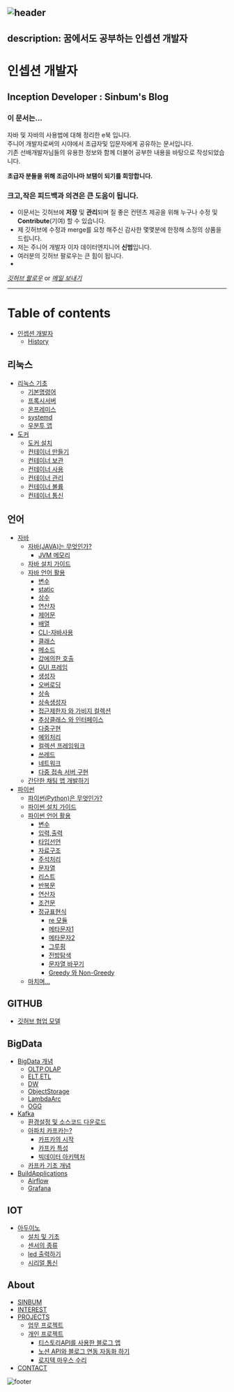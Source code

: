 ![header](https://capsule-render.vercel.app/api?type=waving&height=200&text=Inception%20Developer&fontAlign=51&fontAlignY=40&color=gradient)
---
description: 꿈에서도 공부하는 인셉션 개발자
---

# 인셉션 개발자

## Inception Developer : Sinbum's Blog

### 이 문서는...

자바 및 자바의 사용법에 대해 정리한 e북 입니다.\
주니어 개발자로써의 시야에서 초급자및 입문자에게 공유하는 문서입니다.\
기존 선배개발자님들의 유용한 정보와 함께 더불어 공부한 내용을 바탕으로 작성되었습니다.

**초급자 분들을 위해 조금이나마 보탬이 되기를 희망합니다.**

### 크고,작은 피드백과 의견은 큰 도움이 됩니다.

* 이문서는 깃허브에 **저장** 및 **관리**되며 질 좋은 컨텐츠 제공을 위해 누구나 수정 및 **Contribute**(기여) 할 수 있습니다.
* 제 깃허브에 수정과 merge를 요청 해주신 감사한 몇몇분에 한정해 소정의 상품을 드립니다.
* 저는 주니어 개발자 이자 데이터엔지니어 **신범**입니다.
* 여러분의 깃허브 팔로우는 큰 힘이 됩니다.
*

[_깃허브 팔로우_](https://github.com/sinbum) or [_메일 보내기_](mailto://sinbum@kakao.com)

***

# Table of contents

* [인셉션 개발자](README.md)
    * [History](History.md)

## 리눅스

* [리눅스 기초](linux/guide/README.md)
    * [기본명령어](linux/guide/BasicCommand.md)
    * [프록시서버](linux/guide/ProxyServer.md)
    * [온프레미스](linux/guide/OnPremise.md)
    * [systemd](linux/guide/Systemd.md)
    * [우분투 앱](linux/guide/Ubuntu_first_install.md)
* [도커](linux/docker/README.md)
    * [도커 설치](linux/docker/install.md)
    * [컨테이너 만들기](linux/docker/container_make.md)
    * [컨테이너 보관](linux/docker/container_storage.md)
    * [컨테이너 사용](linux/docker/container_use.md)
    * [컨테이너 관리](linux/docker/container_operation.md)
    * [컨테이너 볼륨](linux/docker/container_volume.md)
    * [컨테이너 통신](linux/docker/container_network.md)

## 언어

* [자바](java/README.md)
    * [자바(JAVA)는 무엇인가?](java/WhatIsJava.md)
        * [JVM 메모리](java/useGuide/JVM.md)
    * [자바 설치 가이드](java/JavaEnvGuide.md)
    * [자바 언어 활용](java/JavaUseGuide.md)
        * [변수](java/useGuide/Variable.md)
        * [static](java/useGuide/Static.md)
        * [상수](java/useGuide/Constant.md)
        * [연산자](java/useGuide/Operator.md)
        * [제어문](java/useGuide/ControlStatement.md)
        * [배열](java/useGuide/Array.md)
        * [CLI-자바사용](java/useGuide/JavaUseInCLI.md)
        * [클래스](java/useGuide/Class.md)
        * [메소드](java/useGuide/Method.md)
        * [값에의한 호출](java/useGuide/CallByRef.md)
        * [GUI 프레임](java/useGuide/Frame.md)
        * [생성자](java/useGuide/Constructor.md)
        * [오버로딩](java/useGuide/Overloading.md)
        * [상속](java/useGuide/Extends.md)
        * [상속생성자](java/useGuide/ExtendsConstructor.md)
        * [접근제한자 와 가비지 컬렉션](java/useGuide/GarbageCollection.md)
        * [추상클래스 와 인터페이스](java/useGuide/AbstractAndInterface.md)
        * [다중구현](java/useGuide/MultipleInheritance.md)
        * [예외처리](java/useGuide/Exception.md)
        * [컬렉션 프레임워크](java/useGuide/CollectionFramework.md)
        * [쓰레드](java/useGuide/Thread.md)
        * [네트워크](java/useGuide/Network.md)
        * [다중 접속 서버 구현](java/useGuide/ThredServer.md)
    * [간단한 채팅 앱 개발하기](java/miniProject/Chat.md)
* [파이썬](python/README.md)
    * [파이썬(Python)은 무엇인가?](python/WhatIsPython.md)
    * [파이썬 설치 가이드](python/PythonInstall.md)
    * [파이썬 언어 활용](python/PythonUseGuide.md)
        * [변수](python/useGuide/vriables.md)
        * [입력,출력](python/useGuide/Input_output.md)
        * [타입선언](python/useGuide/Type.md)
        * [자료구조](python/useGuide/DataStructure.md)
        * [주석처리](python/useGuide/Comment.md)
        * [문자열](python/useGuide/String.md)
        * [리스트](python/useGuide/List.md)
        * [반복문](python/useGuide/Loop.md)
        * [연산자](python/useGuide/Operator.md)
        * [조건문](python/useGuide/If.md)
        * [정규표현식](python/useGuide/regExporessions/RegExpression.md)
            * [re 모듈](python/useGuide/regExporessions/ReModule.md)
            * [메타문자1](python/useGuide/regExporessions/Meta1.md)
            * [메타문자2](python/useGuide/regExporessions/Meta2.md)
            * [그루핑](python/useGuide/regExporessions/Grouping.md)
            * [전방탐색](python/useGuide/regExporessions/Lookahead.md)
            * [문자열 바꾸기](python/useGuide/regExporessions/Replace.md)
            * [Greedy 와 Non-Greedy](python/useGuide/regExporessions/Greed_and_NoneGreed.md)
    * [마치며...](python/useGuide/Finish.md)

## GITHUB

* [깃허브 협업 모델](gitHub/GitHub.md)

## BigData

* [BigData 개념](bigData/basic/Readme.md)
    * [OLTP,OLAP](bigData/basic/OltpOlap.md)
    * [ELT,ETL](bigData/basic/EltEtl.md)
    * [DW](bigData/basic/DataWarehouse.md)
    * [ObjectStorage](bigData/basic/ObjStorage.md)
    * [LambdaArc](bigData/basic/LamdaArchitecture.md)
    * [OGG](bigData/basic/OracleGoldenGate.md)
* [Kafka](bigData/kafka/README.md)
    * [환경설정 및 소스코드 다운로드](bigData/kafka/download.md)
    * [아파치 카프카는?](bigData/kafka/what_is_kafka.md)
        * [카프카의 시작](bigData/kafka/Born.md)
        * [카프카 특성](bigData/kafka/Propoties.md)
        * [빅데이터 아키텍처](bigData/kafka/Architect.md)
    * [카프카 기초 개념](bigData/kafka/undefined-2.md)
* [BuildApplications](bigData/buildapplications/README.md)
    * [Airflow](bigData/solutions/Airflow.md)
    * [Grafana](bigData/solutions/Grafana.md)

## IOT

* [아두이노](IOT/arduino/README.md)
    * [설치 및 기초](IOT/arduino/DevEnv.md)
    * [센서의 종류](IOT/arduino/Sensors.md)
    * [led 출력하기](IOT/arduino/Arduino_LED.md)
    * [시리얼 통신](IOT/arduino/SerialNetwork.md)

## About

* [SINBUM](about/sinbum.md)
* [INTEREST](about/interest.md)
* [PROJECTS](about/projects/README.md)
    * [업무 프로젝트](project/Project_Work.md)
    * [개인 프로젝트](project/Project_Peronal.md)
        * [티스토리API를 사용한 블로그 앱](project/tistoryApiApp/README.md)
        * [노션 API와 블로그 연동 자동화 하기](project/notionToGitbook/History.md)
        * [로지텍 마우스 수리](about/LogitechMouseSelfToFix.md)
* [CONTACT](about/contact.md)

![footer](https://capsule-render.vercel.app/api?type=waving&color=gradient&height=100&section=footer)
